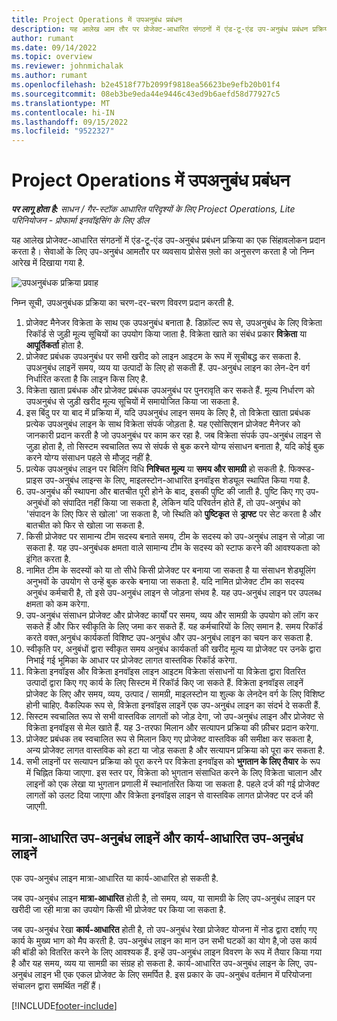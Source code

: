```yaml
---
title: Project Operations में उपअनुबंध प्रबंधन
description: यह आलेख आम तौर पर प्रोजेक्ट-आधारित संगठनों में एंड-टू-एंड उप-अनुबंध प्रबंधन प्रक्रिया का एक सिंहावलोकन प्रदान करता है।
author: rumant
ms.date: 09/14/2022
ms.topic: overview
ms.reviewer: johnmichalak
ms.author: rumant
ms.openlocfilehash: b2e4518f77b2099f9818ea56623be9efb20b01f4
ms.sourcegitcommit: 08eb3be9eda44e9446c43ed9b6aefd58d77927c5
ms.translationtype: MT
ms.contentlocale: hi-IN
ms.lasthandoff: 09/15/2022
ms.locfileid: "9522327"
---
```

# <a name="subcontract-management-in-project-operations"></a>Project Operations में उपअनुबंध प्रबंधन


_**पर लागू होता है:** साधन / गैर-स्टॉक आधारित परिदृश्यों के लिए Project Operations, Lite परिनियोजन - प्रोफार्मा इनवॉइसिंग के लिए डील_

यह आलेख प्रोजेक्ट-आधारित संगठनों में एंड-टू-एंड उप-अनुबंध प्रबंधन प्रक्रिया का एक सिंहावलोकन प्रदान करता है। सेवाओं के लिए उप-अनुबंध आमतौर पर व्यवसाय प्रोसेस फ़्लो का अनुसरण करता है जो निम्न आरेख में दिखाया गया है.

![उपअनुबंधक प्रक्रिया प्रवाह](../media/SubcontractingProcessFlow.png)

निम्न सूची, उपअनुबंधक प्रक्रिया का चरण-दर-चरण विवरण प्रदान करती है.

1. प्रोजेक्ट मैनेजर विक्रेता के साथ एक उपअनुबंध बनाता है. डिफ़ॉल्ट रूप से, उपअनुबंध के लिए विक्रेता रिकॉर्ड से जुड़ी मूल्य सूचियों का उपयोग किया जाता है. विक्रेता खाते का संबंध प्रकार **विक्रेता** या **आपूर्तिकर्ता** होता है.
2. प्रोजेक्ट प्रबंधक उपअनुबंध पर सभी खरीद को लाइन आइटम के रूप में सूचीबद्ध कर सकता है. उपअनुबंध लाइनें समय, व्यय या उत्पादों के लिए हो सकती हैं. उप-अनुबंध लाइन का लेन-देन वर्ग निर्धारित करता है कि लाइन किस लिए है.
3. विक्रेता खाता प्रबंधक और प्रोजेक्ट प्रबंधक उपअनुबंध पर पुनरावृति कर सकते हैं. मूल्य निर्धारण को उपअनुबंध से जुड़ी खरीद मूल्य सूचियों में समायोजित किया जा सकता है.
4. इस बिंदु पर या बाद में प्रक्रिया में, यदि उपअनुबंध लाइन समय के लिए है, तो विक्रेता खाता प्रबंधक प्रत्येक उपअनुबंध लाइन के साथ विक्रेता संपर्क जोड़ता है. यह एसोसिएशन प्रोजेक्ट मैनेजर को जानकारी प्रदान करती है जो उपअनुबंध पर काम कर रहा है. जब विक्रेता संपर्क उप-अनुबंध लाइन से जुड़ा होता है, तो सिस्टम स्वचालित रूप से संपर्क से बुक करने योग्य संसाधन बनाता है, यदि कोई बुक करने योग्य संसाधन पहले से मौजूद नहीं है.
5. प्रत्येक उपअनुबंध लाइन पर बिलिंग विधि **निश्चित मूल्य** या **समय और सामग्री** हो सकती है. फिक्स्ड-प्राइस उप-अनुबंध लाइन्स के लिए, माइलस्टोन-आधारित इनवॉइस शेड्यूल स्थापित किया गया है.
6.  उप-अनुबंध की स्थापना और बातचीत पूरी होने के बाद, इसकी पुष्टि की जाती है. पुष्टि किए गए उप-अनुबंधों को संपादित नहीं किया जा सकता है, लेकिन यदि परिवर्तन होते हैं, तो उप-अनुबंध को 'संपादन के लिए फिर से खोला' जा सकता है, जो स्थिति को **पुष्टिकृत** से **ड्राफ्ट** पर सेट करता है और बातचीत को फिर से खोला जा सकता है. 
7.  किसी प्रोजेक्ट पर सामान्य टीम सदस्य बनाते समय, टीम के सदस्य को उप-अनुबंध लाइन से जोड़ा जा सकता है. यह उप-अनुबंधक क्षमता वाले सामान्य टीम के सदस्य को स्टाफ करने की आवश्यकता को इंगित करता है.
8.  नामित टीम के सदस्यों को या तो सीधे किसी प्रोजेक्ट पर बनाया जा सकता है या संसाधन शेड्यूलिंग अनुभवों के उपयोग से उन्हें बुक करके बनाया जा सकता है. यदि नामित प्रोजेक्ट टीम का सदस्य अनुबंध कर्मचारी है, तो इसे उप-अनुबंध लाइन से जोड़ना संभव है. यह उप-अनुबंध लाइन पर उपलब्ध क्षमता को कम करेगा.
9.  उप-अनुबंध संसाधन प्रोजेक्ट और प्रोजेक्ट कार्यों पर समय, व्यय और सामग्री के उपयोग को लॉग कर सकते हैं और फिर स्वीकृति के लिए जमा कर सकते हैं. यह कर्मचारियों के लिए समान है. समय रिकॉर्ड करते वक्त,अनुबंध कार्यकर्ता विशिष्ट उप-अनुबंध और उप-अनुबंध लाइन का चयन कर सकता है.
10. स्वीकृति पर, अनुबंधों द्वारा स्वीकृत समय अनुबंध कार्यकर्ता की खरीद मूल्य या प्रोजेक्ट पर उनके द्वारा निभाई गई भूमिका के आधार पर प्रोजेक्ट लागत वास्तविक रिकॉर्ड करेगा.
11. विक्रेता इनवॉइस और विक्रेता इनवॉइस लाइन आइटम विक्रेता संसाधनों या विक्रेता द्वारा वितरित उत्पादों द्वारा किए गए कार्य के लिए सिस्टम में रिकॉर्ड किए जा सकते हैं. विक्रेता इनवॉइस लाइनें प्रोजेक्ट के लिए और समय, व्यय, उत्पाद / सामग्री, माइलस्टोन या शुल्क के लेनदेन वर्ग के लिए विशिष्ट होनी चाहिए. वैकल्पिक रूप से, विक्रेता इनवॉइस लाइनें एक उप-अनुबंध लाइन का संदर्भ दे सकती हैं.
12. सिस्टम स्वचालित रूप से सभी वास्तविक लागतों को जोड़ देगा, जो उप-अनुबंध लाइन और प्रोजेक्ट से विक्रेता इनवॉइस से मेल खाते हैं. यह 3-तरफा मिलान और सत्यापन प्रक्रिया की फ़ीचर प्रदान करेगा.
13. प्रोजेक्ट प्रबंधक तब स्वचालित रूप से मिलान किए गए प्रोजेक्ट वास्तविक की समीक्षा कर सकता है, अन्य प्रोजेक्ट लागत वास्तविक को हटा या जोड़ सकता है और सत्यापन प्रक्रिया को पूरा कर सकता है.
14. सभी लाइनों पर सत्यापन प्रक्रिया को पूरा करने पर विक्रेता इनवॉइस को **भुगतान के लिए तैयार** के रूप में चिह्नित किया जाएगा. इस स्तर पर, विक्रेता को भुगतान संसाधित करने के लिए विक्रेता चालान और लाइनों को एक लेखा या भुगतान प्रणाली में स्थानांतरित किया जा सकता है. पहले दर्ज की गई प्रोजेक्ट लागतों को उलट दिया जाएगा और विक्रेता इनवॉइस लाइन से वास्तविक लागत प्रोजेक्ट पर दर्ज की जाएगी.

## <a name="quantity-based-subcontract-lines-and-work-based-subcontract-lines"></a>मात्रा-आधारित उप-अनुबंध लाइनें और कार्य-आधारित उप-अनुबंध लाइनें

एक उप-अनुबंध लाइन मात्रा-आधारित या कार्य-आधारित हो सकती है. 

जब उप-अनुबंध लाइन **मात्रा-आधारित** होती है, तो समय, व्यय, या सामग्री के लिए उप-अनुबंध लाइन पर खरीदी जा रही मात्रा का उपयोग किसी भी प्रोजेक्ट पर किया जा सकता है.

जब उप-अनुबंध रेखा **कार्य-आधारित** होती है, तो उप-अनुबंध रेखा प्रोजेक्ट योजना में नोड द्वारा दर्शाए गए कार्य के मुख्य भाग को मैप करती है. उप-अनुबंध लाइन का मान उन सभी घटकों का योग है,जो उस कार्य की बॉडी को वितरित करने के लिए आवश्यक हैं. इन्हें उप-अनुबंध लाइन विवरण के रूप में तैयार किया गया है और यह समय, व्यय या सामग्री का संग्रह हो सकता है. कार्य-आधारित उप-अनुबंध लाइन के लिए, उप-अनुबंध लाइन भी एक एकल प्रोजेक्ट के लिए समर्पित है. इस प्रकार के उप-अनुबंध वर्तमान में परियोजना संचालन द्वारा समर्थित नहीं हैं।

[!INCLUDE[footer-include](../../includes/footer-banner.md)]

